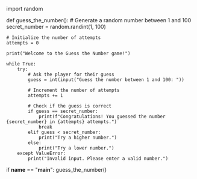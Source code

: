 import random

def guess_the_number():
    # Generate a random number between 1 and 100
    secret_number = random.randint(1, 100)
    
    # Initialize the number of attempts
    attempts = 0
    
    print("Welcome to the Guess the Number game!")
    
    while True:
        try:
            # Ask the player for their guess
            guess = int(input("Guess the number between 1 and 100: "))
            
            # Increment the number of attempts
            attempts += 1
            
            # Check if the guess is correct
            if guess == secret_number:
                print(f"Congratulations! You guessed the number {secret_number} in {attempts} attempts.")
                break
            elif guess < secret_number:
                print("Try a higher number.")
            else:
                print("Try a lower number.")
        except ValueError:
            print("Invalid input. Please enter a valid number.")

if __name__ == "__main__":
    guess_the_number()
